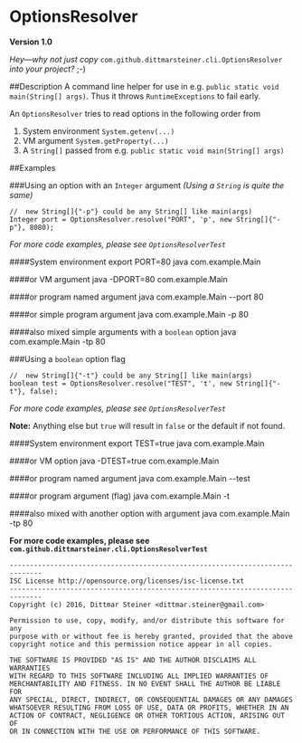 # OptionsResolver

**Version 1.0**

*Hey—why not just copy* `com.github.dittmarsteiner.cli.OptionsResolver` *into your project?* ;-)

##Description
A command line helper for use in e.g. `public static void main(String[] args)`. 
Thus it throws `RuntimeExceptions` to fail early.

An `OptionsResolver` tries to read options in the following order from

1. System environment `System.getenv(...)`
2. VM argument `System.getProperty(...)`
3. A `String[]` passed from e.g. `public static void main(String[] args)`

##Examples


###Using an option with an `Integer` argument 
*(Using a `String` is quite the same)*
```lang:java
//  new String[]{"-p"} could be any String[] like main(args)
Integer port = OptionsResolver.resolve("PORT", 'p', new String[]{"-p"}, 8080);
```
*For more code examples, please see `OptionsResolverTest`*
 
####System environment
    export PORT=80
    java com.example.Main
 
####or VM argument
    java -DPORT=80 com.example.Main
 
####or program named argument
    java com.example.Main --port 80
 
####or simple program argument
    java com.example.Main -p 80
 
####also mixed simple arguments with a `boolean` option
    java com.example.Main -tp 80
 
###Using a `boolean` option flag
```lang:java
//  new String[]{"-t"} could be any String[] like main(args)
boolean test = OptionsResolver.resolve("TEST", 't', new String[]{"-t"}, false);
```
*For more code examples, please see `OptionsResolverTest`*

**Note:** Anything else but `true`  will result in `false` or the default if not found.
 
####System environment
    export TEST=true
    java com.example.Main
 
####or VM option
    java -DTEST=true com.example.Main
 
####or program named argument
    java com.example.Main --test
 
####or program argument (flag)
    java com.example.Main -t
 
####also mixed with another option with argument
    java com.example.Main -tp 80
 
**For more code examples, please see `com.github.dittmarsteiner.cli.OptionsResolverTest`**

    ------------------------------------------------------------------------------
    ISC License http://opensource.org/licenses/isc-license.txt
    ------------------------------------------------------------------------------
    Copyright (c) 2016, Dittmar Steiner <dittmar.steiner@gmail.com>
    
    Permission to use, copy, modify, and/or distribute this software for any
    purpose with or without fee is hereby granted, provided that the above
    copyright notice and this permission notice appear in all copies.
    
    THE SOFTWARE IS PROVIDED "AS IS" AND THE AUTHOR DISCLAIMS ALL WARRANTIES
    WITH REGARD TO THIS SOFTWARE INCLUDING ALL IMPLIED WARRANTIES OF
    MERCHANTABILITY AND FITNESS. IN NO EVENT SHALL THE AUTHOR BE LIABLE FOR
    ANY SPECIAL, DIRECT, INDIRECT, OR CONSEQUENTIAL DAMAGES OR ANY DAMAGES
    WHATSOEVER RESULTING FROM LOSS OF USE, DATA OR PROFITS, WHETHER IN AN
    ACTION OF CONTRACT, NEGLIGENCE OR OTHER TORTIOUS ACTION, ARISING OUT OF
    OR IN CONNECTION WITH THE USE OR PERFORMANCE OF THIS SOFTWARE.
